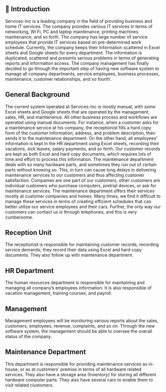 ## 📌 Introduction 
Services-Inc is a leading company in the field of providing business and home IT services. The 
company provides various IT services in terms of networking, Wi Fi, PC and laptop maintenance, 
printing machines maintenance, and so forth. The company has large number of service 
employees that provide IT services based on pre-determined work schedule. 
Currently, the company keeps their information scattered in Excel sheets and Google sheets for 
every department. The information is duplicated, scattered and presents serious problems in terms 
of generating reports and information access. The company management has finally decided to go 
through the important step of having new software system to manage all company departments, 
service employees, business processes, maintenance, customer relationships, and so fourth. 

## General Background 
The current system operated at Services-Inc is mostly manual, with some Excel sheets and 
Google sheets that are operated by the management, sales, HR, and maintenance. All other 
business process and workflows are operated using manual documents. For instance, when a 
customer asks for a maintenance service at his company, the receptionist fills a hard copy form of 
the customer information, address, and problem description, then sends it to the maintenance 
department. On the other hand, all employees’ information is kept in the HR department using 
Excel sheets, recording their vacations, sick leaves, salary payments, and so forth. Our customer 
records are kept as both Excel and hard copy documents, which requires lots of time and effort to 
process this information. The maintenance department deals with so many hardware parts, and 
sometimes they run out of certain parts without knowing so. This, in turn can cause long delays in 
delivering maintenance services to our customers and thus affecting customer satisfaction. 
Companies are one part of our customers, other customers are individual customers who purchase 
computers, pretrial devices, or ask for maintenance services. The maintenance department offers 
their services mostly at customer companies and homes. Many times, we find it difficult to 
manage these services in terms of creating efficient schedules that can better utilize our service 
employees and their cars. Further, the only way our customers can contact us is through 
telephones, and this is very cumbersome. 

## Reception Unit 
The receptionist is responsible for maintaining customer records, recording service demands; they 
record their data using Excel and hard copy documents. They also follow up with maintenance 
department.  

## HR Department 
The human resources department is responsible for maintaining and managing all company’s 
employees information. It is also responsible of vacation management, training courses, and 
payroll.  

## Management 
Management employees will be monitoring various reports about the sales, customers, 
employees, revenue, complaints, and so on. Through the new software system, the management 
should be able to oversee the overall status of the company. 

## Maintenance  Department 
This department is responsible for providing maintenance services as in-house, or as at 
customers’ premise in terms of all hardware related services. They also have a storage area 
(Inventory) for storing all different hardware computer parts. They also have several cars to 
enable them to visit related ciustomers.
